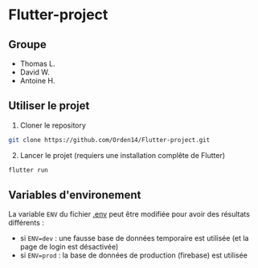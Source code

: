 # Flutter-project

## Groupe 

- Thomas L.
- David W.
- Antoine H.

## Utiliser le projet

1. Cloner le repository
```bash
git clone https://github.com/Orden14/Flutter-project.git
```

2. Lancer le projet (requiers une installation complête de Flutter)
```bash
flutter run
```

## Variables d'environement

La variable `ENV` du fichier [.env](./.env) peut être modifiée pour avoir des résultats différents : 
- si `ENV=dev` : une fausse base de données temporaire est utilisée (et la page de login est désactivée)
- si `ENV=prod` : la base de données de production (firebase) est utilisée
